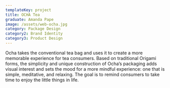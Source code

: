 ```yaml
---
templateKey: project
title: OCHA Tea
graduate: Amanda Pape
image: /assets/web-ocha.jpg
category: Package Design
category2: Brand Identity
category3: Product Design
---
```

Ocha takes the conventional tea bag and uses it to create a more memorable experience for tea consumers. Based on traditional Origami forms, the simplicity and unique construction of Ocha’s packaging adds visual interest and sets the mood for a more mindful experience: one that is simple, meditative, and relaxing. The goal is to remind consumers to take time to enjoy the little things in life.
